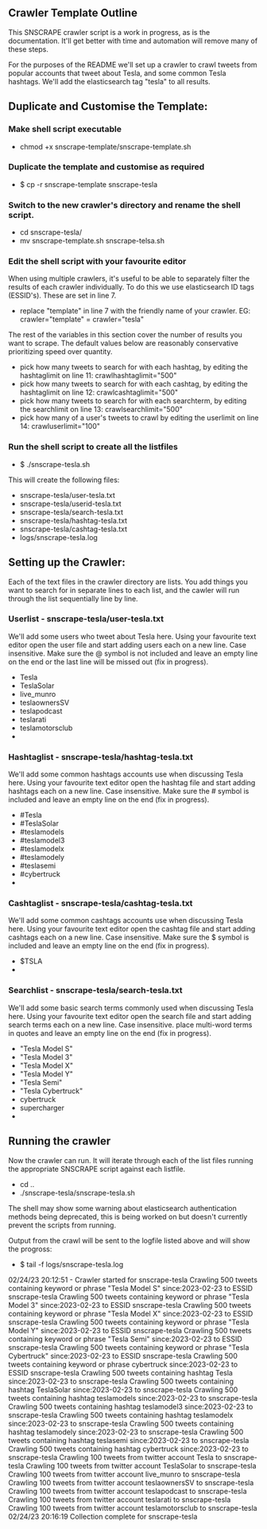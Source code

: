 ## Crawler Template Outline

This SNSCRAPE crawler script is a work in progress, as is the documentation. It'll get better with time and automation will remove many of these steps. 

For the purposes of the README we'll set up a crawler to crawl tweets from popular accounts that tweet about Tesla, and some common Tesla hashtags. We'll add the elasticsearch tag "tesla" to all results.

## Duplicate and Customise the Template:

### Make shell script executable

* chmod +x snscrape-template/snscrape-template.sh

### Duplicate the template and customise as required

* $ cp -r snscrape-template snscrape-tesla

### Switch to the new crawler's directory and rename the shell script.

* cd snscrape-tesla/
* mv snscrape-template.sh snscrape-telsa.sh

### Edit the shell script with your favourite editor

When using multiple crawlers, it's useful to be able to separately filter the results of each crawler individually. To do this we use elasticsearch ID tags (ESSID's). These are set in line 7.

* replace "template" in line 7 with the friendly name of your crawler. EG: crawler="template" = crawler="tesla"

The rest of the variables in this section cover the number of results you want to scrape. The default values below are reasonably conservative prioritizing speed over quantity.

* pick how many tweets to search for with each hashtag, by editing the hashtaglimit on line 11: crawlhashtaglimit="500"
* pick how many tweets to search for with each cashtag, by editing the hashtaglimit on line 12: crawlcashtaglimit="500"
* pick how many tweets to search for with each searchterm, by editing the searchlimit on line 13: crawlsearchlimit="500"
* pick how many of a user's tweets to crawl by editing the userlimit on line 14: crawluserlimit="100"

### Run the shell script to create all the listfiles

* $ ./snscrape-tesla.sh

This will create the following files:

* snscrape-tesla/user-tesla.txt
* snscrape-tesla/userid-tesla.txt
* snscrape-tesla/search-tesla.txt
* snscrape-tesla/hashtag-tesla.txt
* snscrape-tesla/cashtag-tesla.txt
* logs/snscrape-tesla.log

## Setting up the Crawler:

Each of the text files in the crawler directory are lists. You add things you want to search for in separate lines to each list, and the cawler will run through the list sequentially line by line.

### Userlist - snscrape-tesla/user-tesla.txt

We'll add some users who tweet about Tesla here. Using your favourite text editor open the user file and start adding users each on a new line.
Case insensitive. Make sure the @ symbol is not included and leave an empty line on the end or the last line will be missed out (fix in progress).

* Tesla
* TeslaSolar
* live_munro
* teslaownersSV
* teslapodcast
* teslarati
* teslamotorsclub
*  

### Hashtaglist - snscrape-tesla/hashtag-tesla.txt

We'll add some common hashtags accounts use when discussing Tesla here. Using your favourite text editor open the hashtag file and start adding hashtags each on a new line.
Case insensitive. Make sure the # symbol is included and leave an empty line on the end (fix in progress).

* #Tesla
* #TeslaSolar
* #teslamodels
* #teslamodel3
* #teslamodelx
* #teslamodely
* #teslasemi
* #cybertruck
*  

### Cashtaglist - snscrape-tesla/cashtag-tesla.txt

We'll add some common cashtags accounts use when discussing Tesla here. Using your favourite text editor open the cashtag file and start adding cashtags each on a new line.
Case insensitive. Make sure the $ symbol is included and leave an empty line on the end (fix in progress).

* $TSLA
*  

### Searchlist - snscrape-tesla/search-tesla.txt

We'll add some basic search terms commonly used when discussing Tesla here. Using your favourite text editor open the search file and start adding search terms each on a new line.
Case insensitive. place multi-word terms in quotes and leave an empty line on the end (fix in progress).

* "Tesla Model S"
* "Tesla Model 3"
* "Tesla Model X"
* "Tesla Model Y"
* "Tesla Semi"
* "Tesla Cybertruck"
* cybertruck
* supercharger
* 

## Running the crawler

Now the crawler can run. It will iterate through each of the list files running the appropriate SNSCRAPE script against each listfile.

* cd ..
* ./snscrape-tesla/snscrape-tesla.sh

The shell may show some warning about elasticsearch authentication methods being deprecated, this is being worked on but doesn't currently prevent the scripts from running.

Output from the crawl will be sent to the logfile listed above and will show the progross:

* $ tail -f logs/snscrape-tesla.log

02/24/23 20:12:51 - Crawler started for snscrape-tesla
Crawling 500 tweets containing keyword or phrase "Tesla Model S" since:2023-02-23 to ESSID snscrape-tesla
Crawling 500 tweets containing keyword or phrase "Tesla Model 3" since:2023-02-23 to ESSID snscrape-tesla
Crawling 500 tweets containing keyword or phrase "Tesla Model X" since:2023-02-23 to ESSID snscrape-tesla
Crawling 500 tweets containing keyword or phrase "Tesla Model Y" since:2023-02-23 to ESSID snscrape-tesla
Crawling 500 tweets containing keyword or phrase "Tesla Semi" since:2023-02-23 to ESSID snscrape-tesla
Crawling 500 tweets containing keyword or phrase "Tesla Cybertruck" since:2023-02-23 to ESSID snscrape-tesla
Crawling 500 tweets containing keyword or phrase cybertruck since:2023-02-23 to ESSID snscrape-tesla
Crawling 500 tweets containing hashtag Tesla since:2023-02-23 to snscrape-tesla
Crawling 500 tweets containing hashtag TeslaSolar since:2023-02-23 to snscrape-tesla
Crawling 500 tweets containing hashtag teslamodels since:2023-02-23 to snscrape-tesla
Crawling 500 tweets containing hashtag teslamodel3 since:2023-02-23 to snscrape-tesla
Crawling 500 tweets containing hashtag teslamodelx since:2023-02-23 to snscrape-tesla
Crawling 500 tweets containing hashtag teslamodely since:2023-02-23 to snscrape-tesla
Crawling 500 tweets containing hashtag teslasemi since:2023-02-23 to snscrape-tesla
Crawling 500 tweets containing hashtag cybertruck since:2023-02-23 to snscrape-tesla
Crawling 100 tweets from twitter account Tesla to snscrape-tesla
Crawling 100 tweets from twitter account TeslaSolar to snscrape-tesla
Crawling 100 tweets from twitter account live_munro to snscrape-tesla
Crawling 100 tweets from twitter account teslaownersSV to snscrape-tesla
Crawling 100 tweets from twitter account teslapodcast to snscrape-tesla
Crawling 100 tweets from twitter account teslarati to snscrape-tesla
Crawling 100 tweets from twitter account teslamotorsclub to snscrape-tesla
02/24/23 20:16:19 Collection complete for snscrape-tesla

